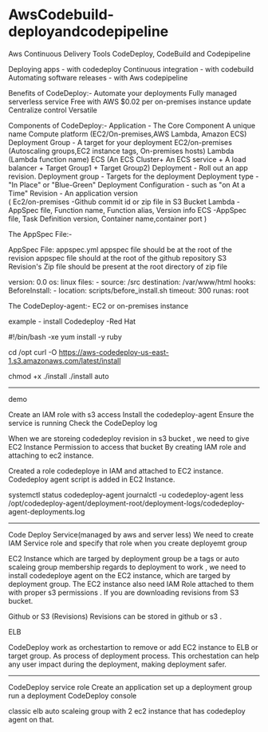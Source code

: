 # AwsCodebuild-deployandcodepipeline

Aws Continuous Delivery Tools
CodeDeploy, CodeBuild and Codepipeline

Deploying apps - with codedeploy
Continuous integration - with codebuild 
Automating software releases - with Aws codepipeline

Benefits of CodeDeploy:-
   Automate your deployments
   Fully managed serverless service
   Free with AWS
   $0.02 per on-premises instance update
   Centralize control
   Versatile
   
Components of CodeDeploy:-
Application - The Core Component
  A unique name
  Compute platform (EC2/On-premises,AWS Lambda, Amazon ECS)
Deployment Group - A target for your deployment
  EC2/on-premises (Autoscaling groups,EC2 instance tags, On-premises hosts)
  Lambda (Lambda function name)
  ECS (An ECS Cluster+ An ECS service + A load balancer + Target Group1 + Target Group2)
Deployment  - Roll out an app revision.
  Deployment group - Targets for the deployment
  Deployment type  - "In Place" or "Blue-Green"
  Deployment Configuration - such as "on At a Time"
  Revision    - An application version   
    ( Ec2/on-premises -Github commit id or zip file in S3 Bucket
      Lambda          -AppSpec file, Function name, Function alias, Version info
      ECS             -AppSpec file, Task Definition version, Container name,container port )

The AppSpec File:- 

 AppSpec File: appspec.yml
 appspec file should be at the root of the revision 
 appspec file should at the root of the github repository
 S3 Revision's Zip file  should be present at the root directory of zip file

  version: 0.0
  os: linux
  files:
    - source: /src
      destination: /var/www/html
  hooks:
    BeforeInstall:
    - location: scripts/before_install.sh
      timeout: 300
      runas: root
      
The CodeDeploy-agent:-
   EC2 or on-premises instance 

example - install Codedeploy -Red Hat

#!/bin/bash -xe
yum install -y ruby

cd /opt
curl -O https://aws-codedeploy-us-east-1.s3.amazonaws.com/latest/install  

chmod +x ./install
./install auto

------------------

demo

Create an IAM role with s3 access
Install the codedeploy-agent
Ensure the service is running
Check the CodeDeploy log

When we are storeing codedeploy revision in s3 bucket ,
we need to give EC2 Instance Permission to access that bucket
By creating IAM role and attaching to ec2 instance.

Created a role codedeploye in IAM and attached to EC2 instance. 
Codedeploy agent script is added in EC2 Instance.

systemctl status codedeploy-agent
journalctl -u codedeploy-agent
less /opt/codedeploy-agent/deployment-root/deployment-logs/codedeploy-agent-deployments.log

---
Code Deploy Service(managed by aws and server less)
We need to create IAM Service role and specify that role when you create deployemt group

EC2 Instance
which are targed by deployment group be a tags or auto scaleing group membership
regards to deployment to work , we need to install codedeploye agent on the EC2 instance, 
which are targed by deployment group. The EC2 instance also need IAM Role attached to them with proper s3 permissions .
If you are downloading revisions from S3 bucket.

Github or S3 (Revisions)
Revisions can be stored in github or s3 . 

ELB

CodeDeploy work as orchestartion to remove or add EC2 instance to ELB or target group.
As process of deployment process.
This orchestation can help any user impact during the deployment, making deployment safer.

----

CodeDeploy service role
Create an application
set up a deployment group
run a deployment
CodeDeploy console

classic elb 
auto scaleing group with 2 ec2 instance that has codedeploy agent on that.

